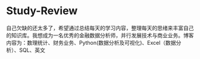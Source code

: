 # Study-Review
自己欠缺的还太多了，希望通过总结每天的学习内容，整理每天的思绪来丰富自己的知识库。我想成为一名优秀的金融数据分析师，并行发展技术与商业业务。博客内容为：数理统计、财务业务、Python(数据分析及可视化)、Excel（数据分析）、SQL、英文

